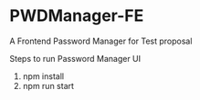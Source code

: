 # PWDManager-FE
A Frontend Password Manager for Test proposal

Steps to run Password Manager UI
1) npm install
2) npm run start
